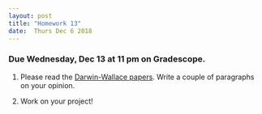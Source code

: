 ```yaml
---
layout: post
title: "Homework 13"
date:  Thurs Dec 6 2018
---
```


### Due Wednesday, Dec 13 at 11 pm on Gradescope. 


1. Please read the [Darwin-Wallace papers](http://www.indiana.edu/~koertge/H205c/index.php). Write a couple of paragraphs on your opinion. 

2. Work on your project!

